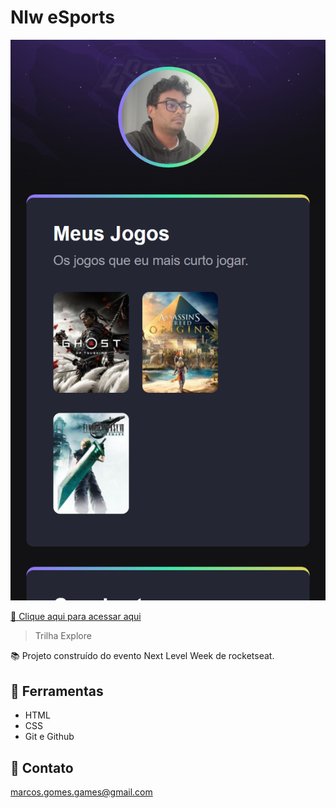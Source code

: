 # Nlw eSports

![preview](./.github/preview.png)

[🔗 Clique aqui para acessar aqui](https://marcosbrow.github.io/NlwEsports/)

>Trilha Explore

📚 Projeto construído do evento Next Level Week de rocketseat.

## 🧰 Ferramentas
- HTML
- CSS
- Git e Github

## 👾 Contato

marcos.gomes.games@gmail.com